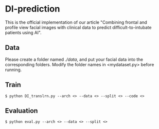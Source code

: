 # DI-prediction
This is the official implementation of our article "Combining frontal and profile view facial images with clinical data to predict difficult-to-intubate patients using AI".

## Data
Please create a folder named *./data*, and put your facial data into the corresponding folders.
Modify the folder names in <mydataset.py> before running.

## Train
```$ python DI_translrn.py --arch <> --data <> --split <> --code <> ```

## Evaluation
```$ python eval.py --arch <> --data <> --split <>```
